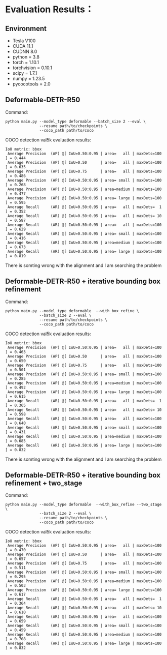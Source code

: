 # Evaluation Results：
## Environment
- Tesla V100
- CUDA 11.1
- CUDNN 8.0
- python = 3.8
- torch = 1.10.1
- torchvision = 0.10.1
- scipy = 1.7.1
- numpy = 1.23.5
- pycocotools = 2.0
## Deformable-DETR-R50
Command:
```
python main.py --model_type deformable --batch_size 2 --eval \
               --resume path/to/checkpoints \
               --coco_path path/to/coco
```
COCO detection val5k evaluation results:
```
IoU metric: bbox
 Average Precision  (AP) @[ IoU=0.50:0.95 | area=   all | maxDets=100 ] = 0.444
 Average Precision  (AP) @[ IoU=0.50      | area=   all | maxDets=100 ] = 0.635
 Average Precision  (AP) @[ IoU=0.75      | area=   all | maxDets=100 ] = 0.486
 Average Precision  (AP) @[ IoU=0.50:0.95 | area= small | maxDets=100 ] = 0.268
 Average Precision  (AP) @[ IoU=0.50:0.95 | area=medium | maxDets=100 ] = 0.477
 Average Precision  (AP) @[ IoU=0.50:0.95 | area= large | maxDets=100 ] = 0.595
 Average Recall     (AR) @[ IoU=0.50:0.95 | area=   all | maxDets=  1 ] = 0.352
 Average Recall     (AR) @[ IoU=0.50:0.95 | area=   all | maxDets= 10 ] = 0.587
 Average Recall     (AR) @[ IoU=0.50:0.95 | area=   all | maxDets=100 ] = 0.629
 Average Recall     (AR) @[ IoU=0.50:0.95 | area= small | maxDets=100 ] = 0.416
 Average Recall     (AR) @[ IoU=0.50:0.95 | area=medium | maxDets=100 ] = 0.673
 Average Recall     (AR) @[ IoU=0.50:0.95 | area= large | maxDets=100 ] = 0.819
```
There is somting wrong with the alignment and I am searching the problem
## Deformable-DETR-R50 + iterative bounding box refinement
Command:
```
python main.py --model_type deformable  --with_box_refine \
               --batch_size 2 --eval \
               --resume path/to/checkpoints \
               --coco_path path/to/coco
```
COCO detection val5k evaluation results:
```
IoU metric: bbox
 Average Precision  (AP) @[ IoU=0.50:0.95 | area=   all | maxDets=100 ] = 0.463
 Average Precision  (AP) @[ IoU=0.50      | area=   all | maxDets=100 ] = 0.650
 Average Precision  (AP) @[ IoU=0.75      | area=   all | maxDets=100 ] = 0.501
 Average Precision  (AP) @[ IoU=0.50:0.95 | area= small | maxDets=100 ] = 0.285
 Average Precision  (AP) @[ IoU=0.50:0.95 | area=medium | maxDets=100 ] = 0.492
 Average Precision  (AP) @[ IoU=0.50:0.95 | area= large | maxDets=100 ] = 0.615
 Average Recall     (AR) @[ IoU=0.50:0.95 | area=   all | maxDets=  1 ] = 0.365
 Average Recall     (AR) @[ IoU=0.50:0.95 | area=   all | maxDets= 10 ] = 0.598
 Average Recall     (AR) @[ IoU=0.50:0.95 | area=   all | maxDets=100 ] = 0.640
 Average Recall     (AR) @[ IoU=0.50:0.95 | area= small | maxDets=100 ] = 0.431
 Average Recall     (AR) @[ IoU=0.50:0.95 | area=medium | maxDets=100 ] = 0.685
 Average Recall     (AR) @[ IoU=0.50:0.95 | area= large | maxDets=100 ] = 0.832
```
There is somting wrong with the alignment and I am searching the problem
## Deformable-DETR-R50 + iterative bounding box refinement + two_stage
Command:
```
python main.py --model_type deformable  --with_box_refine --two_stage \
               --batch_size 2 --eval \
               --resume path/to/checkpoints \
               --coco_path path/to/coco
```
COCO detection val5k evaluation results:
```
IoU metric: bbox
 Average Precision  (AP) @[ IoU=0.50:0.95 | area=   all | maxDets=100 ] = 0.470
 Average Precision  (AP) @[ IoU=0.50      | area=   all | maxDets=100 ] = 0.657
 Average Precision  (AP) @[ IoU=0.75      | area=   all | maxDets=100 ] = 0.511
 Average Precision  (AP) @[ IoU=0.50:0.95 | area= small | maxDets=100 ] = 0.295
 Average Precision  (AP) @[ IoU=0.50:0.95 | area=medium | maxDets=100 ] = 0.503
 Average Precision  (AP) @[ IoU=0.50:0.95 | area= large | maxDets=100 ] = 0.617
 Average Recall     (AR) @[ IoU=0.50:0.95 | area=   all | maxDets=  1 ] = 0.364
 Average Recall     (AR) @[ IoU=0.50:0.95 | area=   all | maxDets= 10 ] = 0.610
 Average Recall     (AR) @[ IoU=0.50:0.95 | area=   all | maxDets=100 ] = 0.659
 Average Recall     (AR) @[ IoU=0.50:0.95 | area= small | maxDets=100 ] = 0.459
 Average Recall     (AR) @[ IoU=0.50:0.95 | area=medium | maxDets=100 ] = 0.708
 Average Recall     (AR) @[ IoU=0.50:0.95 | area= large | maxDets=100 ] = 0.832
```